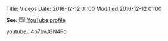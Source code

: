 Title: Videos
Date: 2016-12-12 01:00
Modified:2016-12-12 01:00

<p><b>See:</b>
<a href="http://www.youtube.com/user/jlblanco2006" target="_blank">
	<img src="imgs/icon-open-url.gif"/> YouTube profile 		
</a></p>

<div align="center">
	<script src="http://www.gmodules.com/ig/ifr?url=http://www.google.com/ig/modules/youtube.xml&up_channel=jlblanco2006&synd=open&w=320&h=390&title=&border=%23ffffff%7C3px%2C1px+solid+%23999999&output=js"></script>
</div>


youtube:: 4p7bvJGN4Po
